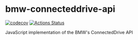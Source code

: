 # bmw-connecteddrive-api
[![codecov](https://codecov.io/gh/mihaiblaga89/bmw-connecteddrive-api/branch/master/graph/badge.svg)](https://codecov.io/gh/mihaiblaga89/bmw-connecteddrive-api)
[![Actions Status](https://github.com/mihaiblaga89/bmw-connecteddrive-api/workflows/tests/badge.svg)](https://github.com/mihaiblaga89/bmw-connecteddrive-api/actions)

JavaScript implementation of the BMW's ConnectedDrive API

